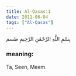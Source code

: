 ```yaml
---
title: Al-Qasas:1
date: 2011-06-04
tags: ["Al-Qasas"]
---
```

بِسْمِ اللَّهِ الرَّحْمَٰنِ الرَّحِيمِ طسم
### meaning: 
Ta, Seen, Meem.
